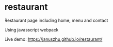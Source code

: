 # restaurant

Restaurant page including home, menu and contact

Using javasscript webpack

Live demo: https://januszhu.github.io/restaurant/
